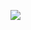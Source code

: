 ![](https://bat.bing.com/action/0?ti=56018282&Ver=2&mid=0b66fec3-bd3c-4546-ae37-8373bcdbd685&sid=201ffde0635411ee902411d77b750559&vid=20202bf0635411ee9ac03f2e618b0b9f&vids=0&msclkid=N&pi=0&lg=en-US&sw=800&sh=600&sc=24&nwd=1&tl=Shortform%20%7C%20Book&p=https%3A%2F%2Fwww.shortform.com%2Fapp%2Fbook%2Fatomic-habits%2Fexercise-your-future-identity-and-behaviors&r=&lt=400&evt=pageLoad&sv=1&rn=667906)
